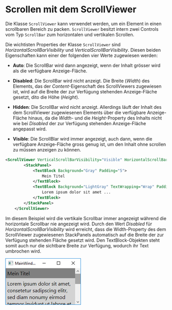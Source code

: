 # Scrollen mit dem ScrollViewer

Die Klasse `ScrollViewer` kann verwendet werden, um ein Element in einen scrollbaren Bereich zu packen. `ScrollViewer` besitzt intern zwei Controls vom Typ `ScrollBar` zum horizontalen und vertikalen Scrollen. 

Die wichtisten Properties der Klasse `ScrollViewer` sind _HorizontalScrollBarVisibility_ und _VerticalScrollBarVisibility_. Diesen beiden Eigenschaften kann einer der folgenden vier Werte zugewiesen werden: 

* **Auto**: Die ScrollBar wird dann angezeigt, wenn der Inhalt grösser wird als die verfügbare Anzeige-Fläche.   

* **Disabled**: Die ScrollBar wird nicht anzeigt. Die Breite (_Width_) des Elements, das der _Content_-Eigenschaft des ScrollViewers zugewiesen ist, wird auf die Breite der zur Verfügung stehenden Anzeige-Fläche gesetzt, dito die Höhe (_Height_).

* **Hidden**:  Die ScrollBar wird nicht anzeigt. Allerdings läuft der Inhalt des dem ScrollViewer zugewiesenen Elements  über die verfügbare Anzeige-Fläche hinaus, da die _Width_- und die _Height_-Property des Inhalts nicht wie bei _Disabled_ der zur Verfügung stehenden Anzeige-Fläche angepasst wird.  

* **Visible**: Die ScrollBlar wird immer angezeigt, auch dann, wenn die verfügbare Anzeige-Fläche gross genug ist, um den Inhalt ohne scrollen zu müssen anzeigen zu können. 

```xml
<ScrollViewer VerticalScrollBarVisibility="Visible" HorizontalScrollBarVisibility="Disabled">
        <StackPanel>
            <TextBlock Background="Gray" Padding="5">
                Mein Titel
            </TextBlock>
            <TextBlock Background="LightGray" TextWrapping="Wrap" Padding="5">
                Lorem ipsum dolor sit amet ...
            </TextBlock>
        </StackPanel>
    </ScrollViewer>
```  

Im diesem Beispiel wird die vertikale Scrollbar immer angezeigt  während die horizontale Scrollbar nie angezeigt wird. Durch den Wert _Disabled_ für _HorizontalScrollBarVisibility_ wird erreicht, dass die Width-Property des dem ScrollViewer zugewiesenen StackPanels automatisch auf die Breite der zur Verfügung stehenden Fläche gesetzt wird. Den TextBlock-Objekten steht somit auch nur die sichtbare Breite zur Verfügung, wodurch ihr Text umbrochen wird. 



![Bild 1](res/01.jpg)